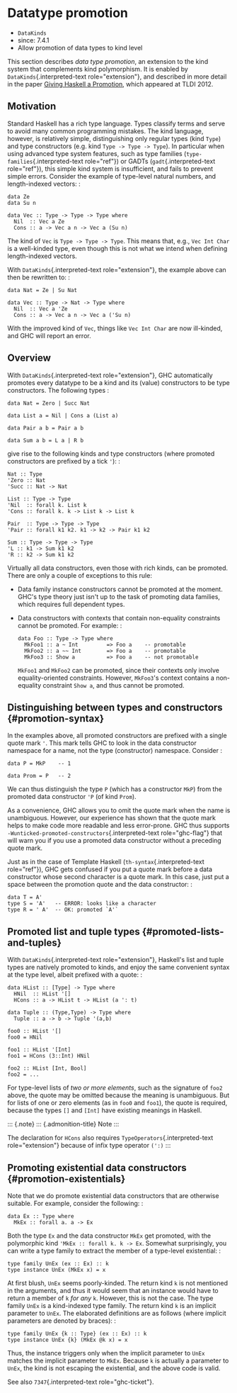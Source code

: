 # Datatype promotion

- `DataKinds`
- since: 7.4.1
- Allow promotion of data types to kind level

This section describes *data type promotion*, an extension to the kind system that complements kind polymorphism. It is enabled by
`DataKinds`{.interpreted-text role="extension"}, and described in more
detail in the paper [Giving Haskell a
Promotion](http://dreixel.net/research/pdf/ghp.pdf), which appeared at
TLDI 2012.



Motivation
----------

Standard Haskell has a rich type language. Types classify terms and
serve to avoid many common programming mistakes. The kind language,
however, is relatively simple, distinguishing only regular types (kind
`Type`) and type constructors (e.g. kind `Type -> Type -> Type`). In
particular when using advanced type system features, such as type
families (`type-families`{.interpreted-text role="ref"}) or GADTs
(`gadt`{.interpreted-text role="ref"}), this simple kind system is
insufficient, and fails to prevent simple errors. Consider the example
of type-level natural numbers, and length-indexed vectors: :

    data Ze
    data Su n

    data Vec :: Type -> Type -> Type where
      Nil  :: Vec a Ze
      Cons :: a -> Vec a n -> Vec a (Su n)

The kind of `Vec` is `Type -> Type -> Type`. This means that, e.g.,
`Vec Int Char` is a well-kinded type, even though this is not what we
intend when defining length-indexed vectors.

With `DataKinds`{.interpreted-text role="extension"}, the example above
can then be rewritten to: :

    data Nat = Ze | Su Nat

    data Vec :: Type -> Nat -> Type where
      Nil  :: Vec a 'Ze
      Cons :: a -> Vec a n -> Vec a ('Su n)

With the improved kind of `Vec`, things like `Vec Int Char` are now
ill-kinded, and GHC will report an error.

Overview
--------

With `DataKinds`{.interpreted-text role="extension"}, GHC automatically
promotes every datatype to be a kind and its (value) constructors to be
type constructors. The following types :

    data Nat = Zero | Succ Nat

    data List a = Nil | Cons a (List a)

    data Pair a b = Pair a b

    data Sum a b = L a | R b

give rise to the following kinds and type constructors (where promoted
constructors are prefixed by a tick `'`): :

    Nat :: Type
    'Zero :: Nat
    'Succ :: Nat -> Nat

    List :: Type -> Type
    'Nil  :: forall k. List k
    'Cons :: forall k. k -> List k -> List k

    Pair  :: Type -> Type -> Type
    'Pair :: forall k1 k2. k1 -> k2 -> Pair k1 k2

    Sum :: Type -> Type -> Type
    'L :: k1 -> Sum k1 k2
    'R :: k2 -> Sum k1 k2

Virtually all data constructors, even those with rich kinds, can be
promoted. There are only a couple of exceptions to this rule:

-   Data family instance constructors cannot be promoted at the moment.
    GHC\'s type theory just isn't up to the task of promoting data
    families, which requires full dependent types.
-   Data constructors with contexts that contain non-equality
    constraints cannot be promoted. For example: :

        data Foo :: Type -> Type where
          MkFoo1 :: a ~ Int         => Foo a    -- promotable
          MkFoo2 :: a ~~ Int        => Foo a    -- promotable
          MkFoo3 :: Show a          => Foo a    -- not promotable

    `MkFoo1` and `MkFoo2` can be promoted, since their contexts only
    involve equality-oriented constraints. However, `MkFoo3`\'s context
    contains a non-equality constraint `Show a`, and thus cannot be
    promoted.

Distinguishing between types and constructors {#promotion-syntax}
---------------------------------------------

In the examples above, all promoted constructors are prefixed with a
single quote mark `'`. This mark tells GHC to look in the data
constructor namespace for a name, not the type (constructor) namespace.
Consider :

    data P = MkP    -- 1

    data Prom = P   -- 2

We can thus distinguish the type `P` (which has a constructor `MkP`)
from the promoted data constructor `'P` (of kind `Prom`).

As a convenience, GHC allows you to omit the quote mark when the name is
unambiguous. However, our experience has shown that the quote mark helps
to make code more readable and less error-prone. GHC thus supports
`-Wunticked-promoted-constructors`{.interpreted-text role="ghc-flag"}
that will warn you if you use a promoted data constructor without a
preceding quote mark.

Just as in the case of Template Haskell (`th-syntax`{.interpreted-text
role="ref"}), GHC gets confused if you put a quote mark before a data
constructor whose second character is a quote mark. In this case, just
put a space between the promotion quote and the data constructor: :

    data T = A'
    type S = 'A'   -- ERROR: looks like a character
    type R = ' A'  -- OK: promoted `A'`

Promoted list and tuple types {#promoted-lists-and-tuples}
-----------------------------

With `DataKinds`{.interpreted-text role="extension"}, Haskell\'s list
and tuple types are natively promoted to kinds, and enjoy the same
convenient syntax at the type level, albeit prefixed with a quote: :

    data HList :: [Type] -> Type where
      HNil  :: HList '[]
      HCons :: a -> HList t -> HList (a ': t)

    data Tuple :: (Type,Type) -> Type where
      Tuple :: a -> b -> Tuple '(a,b)

    foo0 :: HList '[]
    foo0 = HNil

    foo1 :: HList '[Int]
    foo1 = HCons (3::Int) HNil

    foo2 :: HList [Int, Bool]
    foo2 = ...

For type-level lists of *two or more elements*, such as the signature of
`foo2` above, the quote may be omitted because the meaning is
unambiguous. But for lists of one or zero elements (as in `foo0` and
`foo1`), the quote is required, because the types `[]` and `[Int]` have
existing meanings in Haskell.

::: {.note}
::: {.admonition-title}
Note
:::

The declaration for `HCons` also requires
`TypeOperators`{.interpreted-text role="extension"} because of infix
type operator `(':)`
:::

Promoting existential data constructors {#promotion-existentials}
---------------------------------------

Note that we do promote existential data constructors that are otherwise
suitable. For example, consider the following: :

    data Ex :: Type where
      MkEx :: forall a. a -> Ex

Both the type `Ex` and the data constructor `MkEx` get promoted, with
the polymorphic kind `'MkEx :: forall k. k -> Ex`. Somewhat
surprisingly, you can write a type family to extract the member of a
type-level existential: :

    type family UnEx (ex :: Ex) :: k
    type instance UnEx (MkEx x) = x

At first blush, `UnEx` seems poorly-kinded. The return kind `k` is not
mentioned in the arguments, and thus it would seem that an instance
would have to return a member of `k` *for any* `k`. However, this is not
the case. The type family `UnEx` is a kind-indexed type family. The
return kind `k` is an implicit parameter to `UnEx`. The elaborated
definitions are as follows (where implicit parameters are denoted by
braces): :

    type family UnEx {k :: Type} (ex :: Ex) :: k
    type instance UnEx {k} (MkEx @k x) = x

Thus, the instance triggers only when the implicit parameter to `UnEx`
matches the implicit parameter to `MkEx`. Because `k` is actually a
parameter to `UnEx`, the kind is not escaping the existential, and the
above code is valid.

See also `7347`{.interpreted-text role="ghc-ticket"}.
